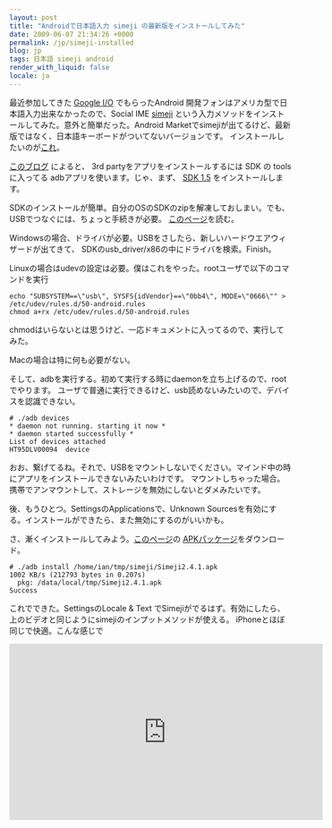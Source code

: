 ```yaml
---
layout: post
title: "Androidで日本語入力 simeji の最新版をインストールしてみた"
date: 2009-06-07 21:34:26 +0000
permalink: /jp/simeji-installed
blog: jp
tags: 日本語 simeji android
render_with_liquid: false
locale: ja
---
```


最近参加してきた [Google I/O](http://code.google.com/events/io/)
でもらったAndroid 開発フォンはアメリカ型で日本語入力出来なかったので、Social
IME [simeji](http://www.adamrocker.com/blog/236/simeji_android_japanese_input.html)
という入力メソッドをインストールしてみた。意外と簡単だった。Android
Marketでsimejiが出てるけど、最新版ではなく、日本語キーボードがついてないバージョンです。
インストールしたいのが[これ](http://www.adamrocker.com/blog/257/simeji-for-android-bell-input.html)。

[このブログ](http://www.android-unleashed.com/2008/11/howto-install-non-market-apk-apps-on.html") によると、
3rd partyをアプリをインストールするには SDK の toolsに入ってる adbアプリを使います。じゃ、まず、
[SDK 1.5](http://developer.android.com/sdk/1.5_r2/index.html) をインストールします。

SDKのインストールが簡単。自分のOSのSDKのzipを解凍しておしまい。でも、USBでつなぐには、ちょっと手続きが必要。
[このページ](http://developer.android.com/guide/developing/device.html)を読む。

Windowsの場合、ドライバが必要。USBをさしたら、新しいハードウエアウィザードが出てきて、
SDKのusb_driver/x86の中にドライバを検索。Finish。

Linuxの場合はudevの設定は必要。僕はこれをやった。rootユーザで以下のコマンドを実行

```shell
echo "SUBSYSTEM==\"usb\", SYSFS{idVendor}==\"0bb4\", MODE=\"0666\"" > /etc/udev/rules.d/50-android.rules
chmod a+rx /etc/udev/rules.d/50-android.rules
```

chmodはいらないとは思うけど、一応ドキュメントに入ってるので、実行してみた。

Macの場合は特に何も必要がない。

そして、adbを実行する。初めて実行する時にdaemonを立ち上げるので、rootでやります。
ユーザで普通に実行できるけど、usb読めないみたいので、デバイスを認識できない。

```shell
# ./adb devices
* daemon not running. starting it now *
* daemon started successfully *
List of devices attached
HT95DLV00094  device
```

おお、繋げてるね。それで、USBをマウントしないでください。マインド中の時にアプリをインストールできないみたいわけです。
マウントしちゃった場合。携帯でアンマウントして、ストレージを無効にしないとダメみたいです。

後、もうひとつ。SettingsのApplicationsで、Unknown Sourcesを有効にする。インストールができたら、また無効にするのがいいかも。

さ、漸くインストールしてみよう。[このページ](http://www.adamrocker.com/blog/257/simeji-for-android-bell-input.html)の
[APKパッケージ](http://www.adamrocker.com/blog/wp-content/uploads/2009/05/Simeji2.4.1.apk)をダウンロード。

```shell
# ./adb install /home/ian/tmp/simeji/Simeji2.4.1.apk
1002 KB/s (212793 bytes in 0.207s)
  pkg: /data/local/tmp/Simeji2.4.1.apk
Success
```

これでできた。SettingsのLocale & Text でSimejiがでるはず。有効にしたら、上のビデオと同じようにsimejiのインプットメソッドが使える。
iPhoneとほぼ同じで快適。こんな感じで

<iframe width="560" height="315" src="https://www.youtube.com/embed/F9cmA70cSiA?si=kUAJZ3TKDXCLTiM0" title="YouTube video player" frameborder="0" allow="accelerometer; autoplay; clipboard-write; encrypted-media; gyroscope; picture-in-picture; web-share" allowfullscreen></iframe>
